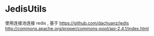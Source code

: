 ﻿# JedisUtils

使用连接池连接 redis ,
基于 https://github.com/dachuanz/jedis
http://commons.apache.org/proper/commons-pool/api-2.4.1/index.html